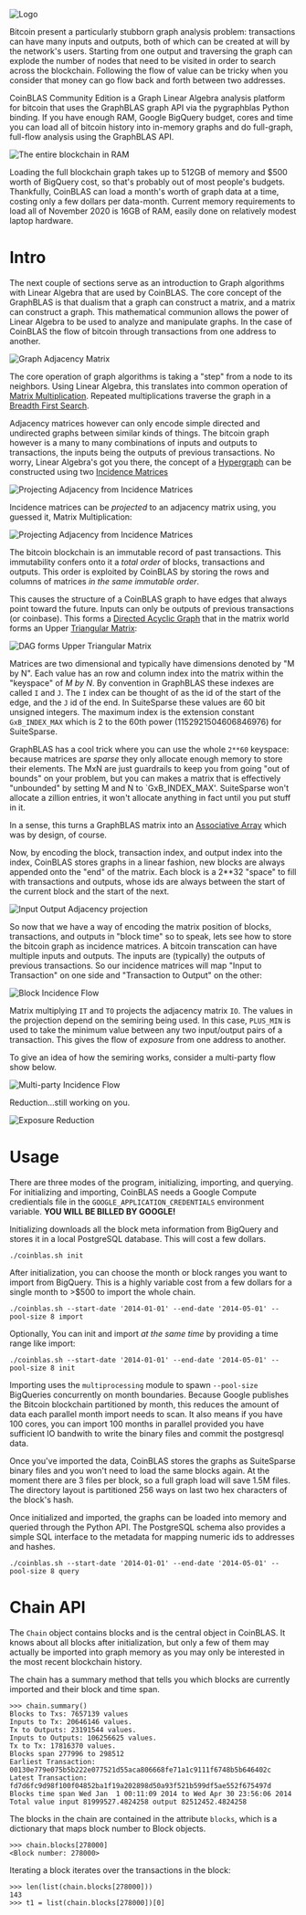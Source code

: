 
![Logo](./docs/Logo.png)

Bitcoin present a particularly stubborn graph analysis problem:
transactions can have many inputs and outputs, both of which can be
created at will by the network's users.  Starting from one output and
traversing the graph can explode the number of nodes that need to be
visited in order to search across the blockchain.  Following the flow
of value can be tricky when you consider that money can go flow back
and forth between two addresses.

CoinBLAS Community Edition is a Graph Linear Algebra analysis platform
for bitcoin that uses the GraphBLAS graph API via the pygraphblas
Python binding. If you have enough RAM, Google BigQuery budget, cores
and time you can load all of bitcoin history into in-memory graphs and
do full-graph, full-flow analysis using the GraphBLAS API.

![The entire blockchain in RAM](./docs/RAM.png)

Loading the full blockchain graph takes up to 512GB of memory and $500
worth of BigQuery cost, so that's probably out of most people's
budgets.  Thankfully, CoinBLAS can load a month's worth of graph data
at a time, costing only a few dollars per data-month.  Current memory
requirements to load all of November 2020 is 16GB of RAM, easily done
on relatively modest laptop hardware.

# Intro

The next couple of sections serve as an introduction to Graph
algorithms with Linear Algebra that are used by CoinBLAS.  The core
concept of the GraphBLAS is that dualism that a graph can construct a
matrix, and a matrix can construct a graph.  This mathematical
communion allows the power of Linear Algebra to be used to analyze and
manipulate graphs.  In the case of CoinBLAS the flow of bitcoin
through transactions from one address to another.

![Graph Adjacency Matrix](./docs/Adjacency.png)

The core operation of graph algorithms is taking a "step" from a node
to its neighbors.  Using Linear Algebra, this translates into common
operation of [Matrix
Multiplication](https://en.wikipedia.org/wiki/Matrix_multiplication).
Repeated multiplications traverse the graph in a [Breadth First
Search](https://en.wikipedia.org/wiki/Breadth-first_search).

Adjacency matrices however can only encode simple directed and
undirected graphs between similar kinds of things.  The bitcoin graph
however is a many to many combinations of inputs and outputs to
transactions, the inputs being the outputs of previous transactions.
No worry, Linear Algebra's got you there, the concept of a
[Hypergraph](https://en.wikipedia.org/wiki/Hypergraph) can be
constructed using two [Incidence
Matrices](https://en.wikipedia.org/wiki/Incidence_matrix)

![Projecting Adjacency from Incidence Matrices](./docs/Incidence.png)

Incidence matrices can be *projected* to an adjacency matrix using,
you guessed it, Matrix Multiplication:

![Projecting Adjacency from Incidence Matrices](./docs/Projection.png)

The bitcoin blockchain is an immutable record of past transactions.
This immutability confers onto it a *total order* of blocks,
transactions and outputs.  This order is exploited by CoinBLAS by
storing the rows and columns of matrices *in the same immutable
order*.

This causes the structure of a CoinBLAS graph to have edges that
always point toward the future.  Inputs can only be outputs of
previous transactions (or coinbase).  This forms a [Directed Acyclic
Graph](https://en.wikipedia.org/wiki/Directed_acyclic_graph) that in
the matrix world forms an Upper [Triangular
Matrix](https://en.wikipedia.org/wiki/Triangular_matrix):

![DAG forms Upper Triangular Matrix](./docs/DAG.png)

Matrices are two dimensional and typically have dimensions denoted by
"M by N". Each value has an row and column index into the matrix
within the "keyspace" of *M by N*.  By convention in GraphBLAS these
indexes are called `I` and `J`.  The `I` index can be thought of as
the id of the start of the edge, and the `J` id of the end.  In
SuiteSparse these values are 60 bit unsigned integers.  The maximum
index is the extension constant `GxB_INDEX_MAX` which is 2 to the 60th
power (1152921504606846976) for SuiteSparse.

GraphBLAS has a cool trick where you can use the whole `2**60`
keyspace: because matrices are *sparse* they only allocate enough
memory to store their elements.  The MxN are just guardrails to keep
you from going "out of bounds" on your problem, but you can makes a
matrix that is effectively "unbounded" by setting M and N to
`GxB_INDEX_MAX'.  SuiteSparse won't allocate a zillion entries, it
won't allocate anything in fact until you put stuff in it.

In a sense, this turns a GraphBLAS matrix into an [Associative
Array](https://en.wikipedia.org/wiki/Associative_array) which was by
design, of course.

Now, by encoding the block, transaction index, and output index into
the index, CoinBLAS stores graphs in a linear fashion, new blocks are
always appended onto the "end" of the matrix.  Each block is a 2**32
"space" to fill with transactions and outputs, whose ids are always
between the start of the current block and the start of the next.

![Input Output Adjacency projection](./docs/Blocktime.png)

So now that we have a way of encoding the matrix position of blocks,
transactions, and outputs in "block time" so to speak, lets see how to
store the bitcoin graph as incidence matrices.  A bitcoin transcation
can have multiple inputs and outputs.  The inputs are (typically) the
outputs of previous transactions.  So our incidence matrices will map
"Input to Transaction" on one side and "Transaction to Output" on the
other:

![Block Incidence Flow](./docs/TxFlow.png)

Matrix multiplying `IT` and `TO` projects the adjacency matrix `IO`.
The values in the projection depend on the semiring being used.  In
this case, `PLUS_MIN` is used to take the minimum value between any
two input/output pairs of a transaction.  This gives the flow of
*exposure* from one address to another.

To give an idea of how the semiring works, consider a multi-party flow
show below.

![Multi-party Incidence Flow](./docs/AdjacentFlow.png)

Reduction...still working on you.

![Exposure Reduction](./docs/Reduction.png)

# Usage

There are three modes of the program, initializing, importing, and
querying.  For initializing and importing, CoinBLAS needs a Google
Compute credientials file in the `GOOGLE_APPLICATION_CREDENTIALS`
environment variable.  **YOU WILL BE BILLED BY GOOGLE!**

Initializing downloads all the block meta information from BigQuery
and stores it in a local PostgreSQL database.  This will cost a few
dollars.

    ./coinblas.sh init

After initialization, you can choose the month or block ranges you
want to import from BigQuery.  This is a highly variable cost from a
few dollars for a single month to >$500 to import the whole chain.

    ./coinblas.sh --start-date '2014-01-01' --end-date '2014-05-01' --pool-size 8 import
	
Optionally, You can init and import *at the same time* by providing a
time range like import:

    ./coinblas.sh --start-date '2014-01-01' --end-date '2014-05-01' --pool-size 8 init
	
Importing uses the `multiprocessing` module to spawn `--pool-size`
BigQueries concurrently on month boundaries.  Because Google publishes
the Bitcoin blockchain partitioned by month, this reduces the amount
of data each parallel month import needs to scan.  It also means if
you have 100 cores, you can import 100 months in parallel provided you
have sufficient IO bandwith to write the binary files and commit the
postgresql data.

Once you've imported the data, CoinBLAS stores the graphs as
SuiteSparse binary files and you won't need to load the same blocks
again.  At the moment there are 3 files per block, so a full graph
load will save 1.5M files.  The directory layout is partitioned 256
ways on last two hex characters of the block's hash.

Once initialized and imported, the graphs can be loaded into memory
and queried through the Python API.  The PostgreSQL schema also
provides a simple SQL interface to the metadata for mapping numeric
ids to addresses and hashes.

    ./coinblas.sh --start-date '2014-01-01' --end-date '2014-05-01' --pool-size 8 query

# Chain API

The `Chain` object contains blocks and is the central object in
CoinBLAS.  It knows about all blocks after initialization, but only a
few of them may actually be imported into graph memory as you may only
be interested in the most recent blockchain history.

The chain has a summary method that tells you which blocks are
currently imported and their block and time span.

    >>> chain.summary()
	Blocks to Txs: 7657139 values
	Inputs to Tx: 20646146 values.
	Tx to Outputs: 23191544 values.
	Inputs to Outputs: 106256625 values.
	Tx to Tx: 17816370 values.
	Blocks span 277996 to 298512
	Earliest Transaction: 00130e779e075b5b222e077521d55aca806668fe71a1c9111f6748b5b646402c
	Latest Transaction: fd7d6fc9d98f100f04852ba1f19a202898d50a93f521b599df5ae552f675497d
	Blocks time span Wed Jan  1 00:11:09 2014 to Wed Apr 30 23:56:06 2014
	Total value input 81999527.4824258 output 82512452.4824258

The blocks in the chain are contained in the attribute `blocks`, which
is a dictionary that maps block number to Block objects.

    >>> chain.blocks[278000]
    <Block number: 278000>

Iterating a block iterates over the transactions in the block:

	>>>	len(list(chain.blocks[278000]))
	143
	>>> t1 = list(chain.blocks[278000])[0]
	



